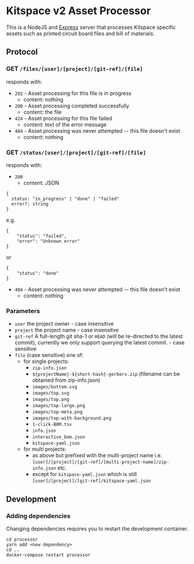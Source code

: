 # Kitspace v2 Asset Processor

This is a NodeJS and [Express](https://expressjs.com/) server that processes Kitspace specific assets such as printed circuit board files and bill of materials.

## Protocol

### GET `/files/[user]/[project]/[git-ref]/[file]`

responds with:
- `202` - Asset processing for this file is in progress
    - content: nothing
- `200` - Asset processing completed successfully
    - content: the file
- `424` - Asset processing for this file failed
    - content: text of the error message
- `404` - Asset processing was never attempted -- this file doesn't exist
    - content: nothing


### GET `/status/[user]/[project]/[git-ref]/[file]`

responds with:
- `200`
    - content: JSON
```
{
  status: "in_progress" | "done" | "failed"
  error?: string
}
```
e.g.

```
{
    "status": "failed",
    "error": "Unknown error"
}
```

or

```
{
    "status": "done"
}
```

- `404` - Asset processing was never attempted -- this file doesn't exist
    - content: nothing

### Parameters

- `user` the project owner - case insensitive
- `project` the project name - case insensitve
- `git-ref` A full-length git sha-1 or `HEAD` (will be re-directed to the latest commit), currently we only support querying the latest commit. - case sensitive
- `file` (case sensitive) one of:
    - for single projects:
        - `zip-info.json`
        - `${projectName}-${short-hash}-gerbers.zip` (filename can be obtained from zip-info.json)
        - `images/bottom.svg`
        - `images/top.svg`
        - `images/top.png`
        - `images/top-large.png`
        - `images/top-meta.png`
        - `images/top-with-background.png`
        - `1-click-BOM.tsv`
        - `info.json`
        - `interactive_bom.json`
        - `kitspace-yaml.json`
    - for multi projects:
        - as above but prefixed with the multi-project name i.e. `[user]/[project]/[git-ref]/[multi-project-name]/zip-info.json` etc.
        - except for `kitspace-yaml.json` which is still `[user]/[project]/[git-ref]/kitspace-yaml.json`



## Development

###  Adding dependencies

Changing dependencies requires you to restart the development container.

```
cd processor
yarn add <new dependency>
cd ..
docker-compose restart processor
```


